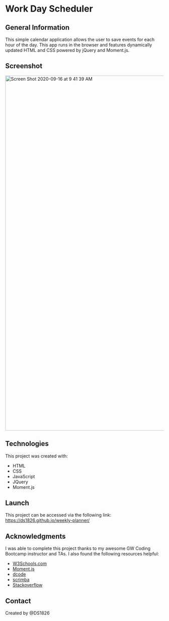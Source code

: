 # Work Day Scheduler

## General Information
This simple calendar application allows the user to save events for each hour of the day. This app runs in the browser and features dynamically updated HTML and CSS powered by jQuery and Moment.js.

## Screenshot
<img width="1126" alt="Screen Shot 2020-09-16 at 9 41 39 AM" src="https://user-images.githubusercontent.com/67653440/93346415-f3f81900-f801-11ea-93b1-7a4dd4abe2a0.png">

## Technologies
This project was created with: 
* HTML
* CSS
* JavaScript
* JQuery
* Moment.js

## Launch
This project can be accessed via the following link: https://ds1826.github.io/weekly-planner/

## Acknowledgments
I was able to complete this project thanks to my awesome GW Coding Bootcamp instructor and TAs. I also found the following resources helpful:

* [W3Schools.com](https://www.w3schools.com/js/)
* [Moment.js](https://momentjs.com)
* [dcode](https://www.youtube.com/channel/UCjX0FtIZBBVD3YoCcxnDC4g)
* [scrimba](https://scrimba.com/casts/cwpDGhG)
* [Stackoverflow](https://stackoverflow.com/)

## Contact
Created by @DS1826
